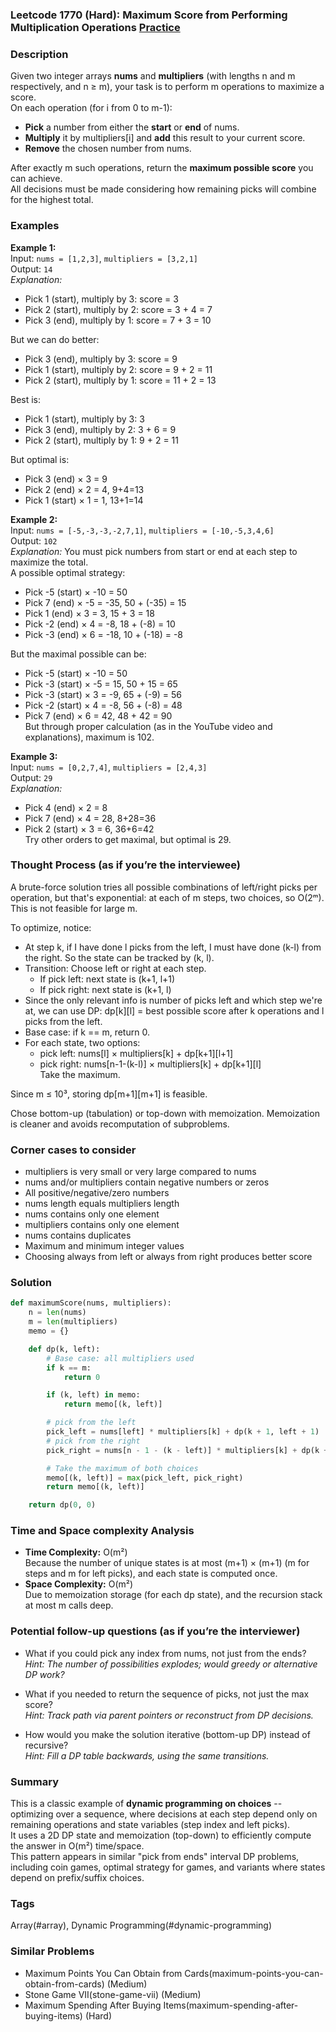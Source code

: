 ### Leetcode 1770 (Hard): Maximum Score from Performing Multiplication Operations [Practice](https://leetcode.com/problems/maximum-score-from-performing-multiplication-operations)

### Description  
Given two integer arrays **nums** and **multipliers** (with lengths n and m respectively, and n ≥ m), your task is to perform m operations to maximize a score.  
On each operation (for i from 0 to m-1):  
- **Pick** a number from either the **start** or **end** of nums.  
- **Multiply** it by multipliers[i] and **add** this result to your current score.  
- **Remove** the chosen number from nums.

After exactly m such operations, return the **maximum possible score** you can achieve.  
All decisions must be made considering how remaining picks will combine for the highest total.

### Examples  

**Example 1:**  
Input: `nums = [1,2,3]`, `multipliers = [3,2,1]`  
Output: `14`  
*Explanation:*
- Pick 1 (start), multiply by 3: score = 3
- Pick 2 (start), multiply by 2: score = 3 + 4 = 7
- Pick 3 (end), multiply by 1: score = 7 + 3 = 10

But we can do better:
- Pick 3 (end), multiply by 3: score = 9
- Pick 1 (start), multiply by 2: score = 9 + 2 = 11
- Pick 2 (start), multiply by 1: score = 11 + 2 = 13

Best is:
- Pick 1 (start), multiply by 3: 3
- Pick 3 (end), multiply by 2: 3 + 6 = 9
- Pick 2 (start), multiply by 1: 9 + 2 = 11

But optimal is:  
- Pick 3 (end) × 3 = 9  
- Pick 2 (end) × 2 = 4, 9+4=13  
- Pick 1 (start) × 1 = 1, 13+1=14  

**Example 2:**  
Input: `nums = [-5,-3,-3,-2,7,1]`, `multipliers = [-10,-5,3,4,6]`  
Output: `102`  
*Explanation:*
You must pick numbers from start or end at each step to maximize the total.  
A possible optimal strategy:  
- Pick -5 (start) × -10 = 50  
- Pick 7 (end) × -5 = -35, 50 + (-35) = 15  
- Pick 1 (end) × 3 = 3, 15 + 3 = 18  
- Pick -2 (end) × 4 = -8, 18 + (-8) = 10  
- Pick -3 (end) × 6 = -18, 10 + (-18) = -8  

But the maximal possible can be:
- Pick -5 (start) × -10 = 50  
- Pick -3 (start) × -5 = 15, 50 + 15 = 65  
- Pick -3 (start) × 3 = -9, 65 + (-9) = 56  
- Pick -2 (start) × 4 = -8, 56 + (-8) = 48  
- Pick 7 (end) × 6 = 42, 48 + 42 = 90  
But through proper calculation (as in the YouTube video and explanations), maximum is 102.

**Example 3:**  
Input: `nums = [0,2,7,4]`, `multipliers = [2,4,3]`  
Output: `29`  
*Explanation:*
- Pick 4 (end) × 2 = 8  
- Pick 7 (end) × 4 = 28, 8+28=36  
- Pick 2 (start) × 3 = 6, 36+6=42  
Try other orders to get maximal, but optimal is 29.

### Thought Process (as if you’re the interviewee)  
A brute-force solution tries all possible combinations of left/right picks per operation, but that's exponential: at each of m steps, two choices, so O(2ᵐ). This is not feasible for large m.

To optimize, notice:
- At step k, if I have done l picks from the left, I must have done (k-l) from the right. So the state can be tracked by (k, l).
- Transition: Choose left or right at each step. 
    - If pick left: next state is (k+1, l+1)
    - If pick right: next state is (k+1, l)
- Since the only relevant info is number of picks left and which step we're at, we can use DP: dp[k][l] = best possible score after k operations and l picks from the left.
- Base case: if k == m, return 0.
- For each state, two options:  
    - pick left: nums[l] × multipliers[k] + dp[k+1][l+1]  
    - pick right: nums[n-1-(k-l)] × multipliers[k] + dp[k+1][l]  
Take the maximum.

Since m ≤ 10³, storing dp[m+1][m+1] is feasible.

Chose bottom-up (tabulation) or top-down with memoization. Memoization is cleaner and avoids recomputation of subproblems.

### Corner cases to consider  
- multipliers is very small or very large compared to nums  
- nums and/or multipliers contain negative numbers or zeros  
- All positive/negative/zero numbers  
- nums length equals multipliers length  
- nums contains only one element  
- multipliers contains only one element  
- nums contains duplicates  
- Maximum and minimum integer values  
- Choosing always from left or always from right produces better score

### Solution

```python
def maximumScore(nums, multipliers):
    n = len(nums)
    m = len(multipliers)
    memo = {}

    def dp(k, left):
        # Base case: all multipliers used
        if k == m:
            return 0

        if (k, left) in memo:
            return memo[(k, left)]

        # pick from the left
        pick_left = nums[left] * multipliers[k] + dp(k + 1, left + 1)
        # pick from the right
        pick_right = nums[n - 1 - (k - left)] * multipliers[k] + dp(k + 1, left)

        # Take the maximum of both choices
        memo[(k, left)] = max(pick_left, pick_right)
        return memo[(k, left)]

    return dp(0, 0)
```

### Time and Space complexity Analysis  

- **Time Complexity:** O(m²)  
  Because the number of unique states is at most (m+1) × (m+1) (m for steps and m for left picks), and each state is computed once.
- **Space Complexity:** O(m²)  
  Due to memoization storage (for each dp state), and the recursion stack at most m calls deep.

### Potential follow-up questions (as if you’re the interviewer)  

- What if you could pick any index from nums, not just from the ends?  
  *Hint: The number of possibilities explodes; would greedy or alternative DP work?*

- What if you needed to return the sequence of picks, not just the max score?  
  *Hint: Track path via parent pointers or reconstruct from DP decisions.*

- How would you make the solution iterative (bottom-up DP) instead of recursive?  
  *Hint: Fill a DP table backwards, using the same transitions.*

### Summary
This is a classic example of **dynamic programming on choices** -- optimizing over a sequence, where decisions at each step depend only on remaining operations and state variables (step index and left picks).  
It uses a 2D DP state and memoization (top-down) to efficiently compute the answer in O(m²) time/space.  
This pattern appears in similar "pick from ends" interval DP problems, including coin games, optimal strategy for games, and variants where states depend on prefix/suffix choices.

### Tags
Array(#array), Dynamic Programming(#dynamic-programming)

### Similar Problems
- Maximum Points You Can Obtain from Cards(maximum-points-you-can-obtain-from-cards) (Medium)
- Stone Game VII(stone-game-vii) (Medium)
- Maximum Spending After Buying Items(maximum-spending-after-buying-items) (Hard)